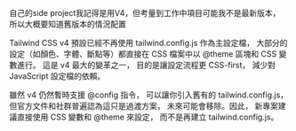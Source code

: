 自己的side project我記得是用V4，但考量到工作中項目可能我不是最新版本，
所以大概要知道舊版本的情況配置

Tailwind CSS v4 預設已經不再使用 tailwind.config.js 作為主設定檔，
大部分的設定（如顏色、字體、斷點等）都直接在 CSS 檔案中以 @theme 區塊和 CSS 變數進行。
這是 v4 最大的變革之一，
目的是讓設定流程更 CSS-first，
減少對 JavaScript 設定檔的依賴。

雖然 v4 仍然暫時支援 @config 指令，
可以讓你引入舊有的 tailwind.config.js，
但官方文件和社群普遍認為這只是過渡方案，
未來可能會移除。因此，
新專案建議直接使用 CSS 變數和 @theme 來設定，
而不是再建立 tailwind.config.js。
